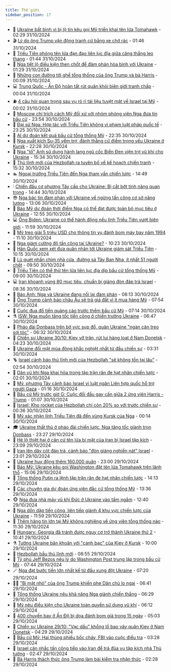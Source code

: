 ```yaml
---
title: Thế giới
sidebar_position: 17
---
```


<!-- dantri-the-gioi:START -->
- 🌋 [Ukraine bất bình vì bị lộ tin kêu gọi Mỹ triển khai tên lửa Tomahawk](https://dantri.com.vn/the-gioi/ukraine-bat-binh-vi-bi-lo-tin-keu-goi-my-trien-khai-ten-lua-tomahawk-20241031084804426.htm) - 02:29 31/10/2024
- 🎬 [Lý do ông Trump vận động tranh cử bằng xe chở rác](https://dantri.com.vn/the-gioi/ly-do-ong-trump-van-dong-tranh-cu-bang-xe-cho-rac-20241031080809407.htm) - 01:46 31/10/2024
- 🧰 [Triều Tiên phóng tên lửa đạn đạo liên lục địa giữa căng thẳng leo thang](https://dantri.com.vn/the-gioi/trieu-tien-phong-ten-lua-dan-dao-lien-luc-dia-giua-cang-thang-leo-thang-20241031073216100.htm) - 01:44 31/10/2024
- 🌋 [Nga tiết lộ điều kiện then chốt để đàm phán hòa bình với Ukraine](https://dantri.com.vn/the-gioi/nga-tiet-lo-dieu-kien-then-chot-de-dam-phan-hoa-binh-voi-ukraine-20241031070237416.htm) - 01:29 31/10/2024
- 🗽 [Những con đường tới ghế tổng thống của ông Trump và bà Harris](https://dantri.com.vn/the-gioi/nhung-con-duong-toi-ghe-tong-thong-cua-ong-trump-va-ba-harris-20241027221603609.htm) - 00:09 31/10/2024
- 💻 [Trung Quốc - Ấn Độ hoàn tất rút quân khỏi biên giới tranh chấp](https://dantri.com.vn/the-gioi/trung-quoc-an-do-hoan-tat-rut-quan-khoi-bien-gioi-tranh-chap-20241031065902479.htm) - 00:04 31/10/2024
- ⛽️ [4 câu hỏi quan trọng sau vụ rò rỉ tài liệu tuyệt mật về Israel tại Mỹ](https://dantri.com.vn/the-gioi/4-cau-hoi-quan-trong-sau-vu-ro-ri-tai-lieu-tuyet-mat-ve-israel-tai-my-20241029143329168.htm) - 00:02 31/10/2024
- 🤩 [Moscow chỉ trích cách Mỹ đối xử với nhóm phóng viên Nga đưa tin bầu cử](https://dantri.com.vn/the-gioi/moscow-chi-trich-cach-my-doi-xu-voi-nhom-phong-vien-nga-dua-tin-bau-cu-20241030222823890.htm) - 23:54 30/10/2024
- 🧐 [Đại sứ Nga: Hợp tác với Triều Tiên không vi phạm luật pháp quốc tế](https://dantri.com.vn/the-gioi/dai-su-nga-hop-tac-voi-trieu-tien-khong-vi-pham-luat-phap-quoc-te-20241031062103964.htm) - 23:25 30/10/2024
- 🎊 [AI dự đoán kết quả bầu cử tổng thống Mỹ](https://dantri.com.vn/the-gioi/ai-du-doan-ket-qua-bau-cu-tong-thong-my-20241031052153803.htm) - 22:35 30/10/2024
- 📝 [Nga xuất kích Su-35 yểm trợ, đánh thẳng cứ điểm trọng yếu Ukraine ở Kursk](https://dantri.com.vn/the-gioi/nga-xuat-kich-su-35-yem-tro-danh-thang-cu-diem-trong-yeu-ukraine-o-kursk-20241031000703249.htm) - 22:28 30/10/2024
- 🤡 [Nga &quot;tố&quot; Anh sử dụng hành lang ngũ cốc Biển Đen viện trợ vũ khí cho Ukraine](https://dantri.com.vn/the-gioi/nga-to-anh-su-dung-hanh-lang-ngu-coc-bien-den-vien-tro-vu-khi-cho-ukraine-20241030220232164.htm) - 15:34 30/10/2024
- 🥷 [Thủ lĩnh mới của Hezbollah ra tuyên bố về kế hoạch chiến tranh](https://dantri.com.vn/the-gioi/thu-linh-moi-cua-hezbollah-ra-tuyen-bo-ve-ke-hoach-chien-tranh-20241030214345216.htm) - 15:32 30/10/2024
- 🏊 [Ngoại trưởng Triều Tiên đến Nga tham vấn chiến lược](https://dantri.com.vn/the-gioi/ngoai-truong-trieu-tien-den-nga-tham-van-chien-luoc-20241030214140653.htm) - 14:49 30/10/2024
- 🕯 [Chiến đấu cơ phương Tây cấp cho Ukraine: Bị cắt bớt tính năng quan trọng](https://dantri.com.vn/the-gioi/chien-dau-co-phuong-tay-cap-cho-ukraine-bi-cat-bot-tinh-nang-quan-trong-20241030085757160.htm) - 14:44 30/10/2024
- 😎 [Nga bác tin đàm phán với Ukraine về ngừng tấn công cơ sở năng lượng](https://dantri.com.vn/the-gioi/nga-bac-tin-dam-phan-voi-ukraine-ve-ngung-tan-cong-co-so-nang-luong-20241030194327675.htm) - 13:06 30/10/2024
- 🌈 [Báo Mỹ dự đoán thời điểm Nga có thể đạt được toàn bộ mục tiêu ở Ukraine](https://dantri.com.vn/the-gioi/bao-my-du-doan-thoi-diem-nga-co-the-dat-duoc-toan-bo-muc-tieu-o-ukraine-20241030194011772.htm) - 12:55 30/10/2024
- 💻 [Ông Biden: Ukraine có thể hành động nếu lính Triều Tiên vượt biên giới](https://dantri.com.vn/the-gioi/ong-biden-ukraine-co-the-hanh-dong-neu-linh-trieu-tien-vuot-bien-gioi-20241030182013968.htm) - 11:59 30/10/2024
- 🤖 [Mỹ treo giải 5 triệu USD cho thông tin vụ đánh bom máy bay năm 1994](https://dantri.com.vn/the-gioi/my-treo-giai-5-trieu-usd-cho-thong-tin-vu-danh-bom-may-bay-nam-1994-20241030162947000.htm) - 11:10 30/10/2024
- 🦏 [Nga giảm cường độ tấn công tại Ukraine?](https://dantri.com.vn/the-gioi/nga-giam-cuong-do-tan-cong-tai-ukraine-20241030135634133.htm) - 10:23 30/10/2024
- 🌁 [Hàn Quốc xem xét đưa quân nhân tới Ukraine giám sát Triều Tiên](https://dantri.com.vn/the-gioi/han-quoc-xem-xet-dua-quan-nhan-toi-ukraine-giam-sat-trieu-tien-20241030170940529.htm) - 10:15 30/10/2024
- 🐘 [Lũ quét nhấn chìm nhà cửa, đường sá Tây Ban Nha, ít nhất 51 người chết](https://dantri.com.vn/the-gioi/lu-quet-nhan-chim-nha-cua-duong-sa-tay-ban-nha-it-nhat-51-nguoi-chet-20241030164642995.htm) - 09:50 30/10/2024
- 🥷 [Triều Tiên có thể thử tên lửa liên lục địa dịp bầu cử tổng thống Mỹ](https://dantri.com.vn/the-gioi/trieu-tien-co-the-thu-ten-lua-lien-luc-dia-dip-bau-cu-tong-thong-my-20241030154921945.htm) - 09:00 30/10/2024
- 💻 [Iran khoanh vùng 80 mục tiêu, chuẩn bị giáng đòn đáp trả Israel](https://dantri.com.vn/the-gioi/iran-khoanh-vung-80-muc-tieu-chuan-bi-giang-don-dap-tra-israel-20241030151647998.htm) - 08:36 30/10/2024
- 🎡 [Báo Anh: Nga và Ukraine đang nối lại đàm phán](https://dantri.com.vn/the-gioi/bao-anh-nga-va-ukraine-dang-noi-lai-dam-phan-20241030143212217.htm) - 08:13 30/10/2024
- 🧰 [Ông Trump cảnh báo châu Âu sẽ trả giá đắt vì ít mua hàng Mỹ](https://dantri.com.vn/the-gioi/ong-trump-canh-bao-chau-au-se-tra-gia-dat-vi-it-mua-hang-my-20241030144514569.htm) - 07:54 30/10/2024
- 🥸 [Cuộc đua đổ tiền quảng cáo trước thềm bầu cử Mỹ](https://dantri.com.vn/the-gioi/cuoc-dua-do-tien-quang-cao-truoc-them-bau-cu-my-20241030082730805.htm) - 07:14 30/10/2024
- ⚗️ [ISW: Nga muốn tăng tốc tiến công ở chiến trường Ukraine](https://dantri.com.vn/the-gioi/isw-nga-muon-tang-toc-tien-cong-o-chien-truong-ukraine-20241030120848545.htm) - 06:47 30/10/2024
- 🌮 [Pháo đài Donbass trên bờ vực sụp đổ, quân Ukraine &quot;ngàn cân treo sợi tóc&quot;](https://dantri.com.vn/the-gioi/phao-dai-donbass-tren-bo-vuc-sup-do-quan-ukraine-ngan-can-treo-soi-toc-20241030132102308.htm) - 06:32 30/10/2024
- 🎃 [Chiến sự Ukraine 30/10: Kiev vỡ trận, rút lui hàng loạt ở Nam Donetsk](https://dantri.com.vn/the-gioi/chien-su-ukraine-3010-kiev-vo-tran-rut-lui-hang-loat-o-nam-donetsk-20241030105455086.htm) - 04:23 30/10/2024
- 💫 [Ukraine đối mặt mùa đông khắc nghiệt nhất từ đầu chiến sự](https://dantri.com.vn/the-gioi/ukraine-doi-mat-mua-dong-khac-nghiet-nhat-tu-dau-chien-su-20241030102520359.htm) - 03:31 30/10/2024
- 🪜 [Israel cảnh báo thủ lĩnh mới của Hezbollah &quot;sẽ không tồn tại lâu&quot;](https://dantri.com.vn/the-gioi/israel-canh-bao-thu-linh-moi-cua-hezbollah-se-khong-ton-tai-lau-20241030095129607.htm) - 02:54 30/10/2024
- 🌋 [Dàn vũ khí Nga khai hỏa trong tập trận răn đe hạt nhân chiến lược](https://dantri.com.vn/the-gioi/dan-vu-khi-nga-khai-hoa-trong-tap-tran-ran-de-hat-nhan-chien-luoc-20241030075029495.htm) - 02:01 30/10/2024
- 🦏 [Mỹ, phương Tây cảnh báo Israel vì luật ngăn Liên hợp quốc hỗ trợ người Gaza](https://dantri.com.vn/the-gioi/my-phuong-tay-canh-bao-israel-vi-luat-ngan-lien-hop-quoc-ho-tro-nguoi-gaza-20241030075934366.htm) - 01:16 30/10/2024
- 👀 [Bầu cử Mỹ trước giờ G: Cuộc đối đầu gay cấn giữa 2 ứng viên Harris - Trump](https://dantri.com.vn/the-gioi/bau-cu-my-truoc-gio-g-cuoc-doi-dau-gay-can-giua-2-ung-vien-harris-trump-20240918073533393.htm) - 01:07 30/10/2024
- 🧰 [Israel: Kho rocket của Hezbollah chỉ còn 20% so với trước chiến sự](https://dantri.com.vn/the-gioi/israel-kho-rocket-cua-hezbollah-chi-con-20-so-voi-truoc-chien-su-20241030072903874.htm) - 00:36 30/10/2024
- 🚀 [Mỹ xác nhận lính Triều Tiên đã đến vùng Kursk của Nga](https://dantri.com.vn/the-gioi/my-xac-nhan-linh-trieu-tien-da-den-vung-kursk-cua-nga-20241030070906847.htm) - 00:14 30/10/2024
- 🎓 [Ukraine thất thủ ở pháo đài chiến lược, Nga tăng tốc giành trọn Donbass](https://dantri.com.vn/the-gioi/ukraine-that-thu-o-phao-dai-chien-luoc-nga-tang-toc-gianh-tron-donbass-20241030010120385.htm) - 23:27 29/10/2024
- 🥸 [Hé lộ thiệt hại ở căn cứ tên lửa bí mật của Iran bị Israel tập kích](https://dantri.com.vn/the-gioi/he-lo-thiet-hai-o-can-cu-ten-lua-bi-mat-cua-iran-bi-israel-tap-kich-20241030053745287.htm) - 23:09 29/10/2024
- 🦅 [Iran lên dây cót đáp trả, cảnh báo &quot;đòn giáng nghiền nát&quot; Israel](https://dantri.com.vn/the-gioi/iran-len-day-cot-dap-tra-canh-bao-don-giang-nghien-nat-israel-20241030015058580.htm) - 23:01 29/10/2024
- 🤭 [Ukraine huy động thêm 160.000 quân](https://dantri.com.vn/the-gioi/ukraine-huy-dong-them-160000-quan-20241030052908293.htm) - 23:00 29/10/2024
- 🤖 [Báo Mỹ: Ukraine kêu gọi Washington đặt tên lửa Tomahawk trên lãnh thổ](https://dantri.com.vn/the-gioi/bao-my-ukraine-keu-goi-washington-dat-ten-lua-tomahawk-tren-lanh-tho-20241029215419265.htm) - 15:06 29/10/2024
- 🐲 [Tổng thống Putin ra lệnh tập trận răn đe hạt nhân chiến lược](https://dantri.com.vn/the-gioi/tong-thong-putin-ra-lenh-tap-tran-ran-de-hat-nhan-chien-luoc-20241029210405300.htm) - 14:13 29/10/2024
- 🫣 [Các chuyên gia dự đoán ứng viên đắc cử tổng thống Mỹ](https://dantri.com.vn/the-gioi/cac-chuyen-gia-du-doan-ung-vien-dac-cu-tong-thong-my-20241029202907379.htm) - 13:36 29/10/2024
- 🐵 [Nga đưa nhà máy vũ khí Đức ở Ukraine vào tầm ngắm](https://dantri.com.vn/the-gioi/nga-dua-nha-may-vu-khi-duc-o-ukraine-vao-tam-ngam-20241029192124905.htm) - 12:40 29/10/2024
- 🫶 [Nga dồn dập tiến công, liên tiếp giành 4 khu vực chiến lược của Ukraine](https://dantri.com.vn/the-gioi/nga-don-dap-tien-cong-lien-tiep-gianh-4-khu-vuc-chien-luoc-cua-ukraine-20241029183108221.htm) - 11:59 29/10/2024
- 💃 [Thêm hãng tin lớn tại Mỹ không nghiêng về ứng viên tổng thống nào](https://dantri.com.vn/the-gioi/them-hang-tin-lon-tai-my-khong-nghieng-ve-ung-vien-tong-thong-nao-20241029175639528.htm) - 11:30 29/10/2024
- 💫 [Hungary: Georgia đã tránh được nguy cơ trở thành Ukraine thứ 2](https://dantri.com.vn/the-gioi/hungary-georgia-da-tranh-duoc-nguy-co-tro-thanh-ukraine-thu-2-20241029172312784.htm) - 10:41 29/10/2024
- ⚗️ [Tướng Ukraine băn khoăn với &quot;canh bạc&quot; của Kiev ở Kursk](https://dantri.com.vn/the-gioi/tuong-ukraine-ban-khoan-voi-canh-bac-cua-kiev-o-kursk-20241029165336513.htm) - 10:00 29/10/2024
- 🥷 [Hezbollah bầu thủ lĩnh mới](https://dantri.com.vn/the-gioi/hezbollah-bau-thu-linh-moi-20241029155222386.htm) - 08:55 29/10/2024
- 🥸 [Tỷ phú Jeff Bezos nêu lý do Washington Post trung lập trong bầu cử Mỹ](https://dantri.com.vn/the-gioi/ty-phu-jeff-bezos-neu-ly-do-washington-post-trung-lap-trong-bau-cu-my-20241029144051634.htm) - 07:44 29/10/2024
- 🪄 [Nga đạt bước tiến lớn nhất kể từ đầu xung đột Ukraine](https://dantri.com.vn/the-gioi/nga-dat-buoc-tien-lon-nhat-ke-tu-dau-xung-dot-ukraine-20241029135521889.htm) - 07:20 29/10/2024
- 🧑‍💻 [&quot;Bí mật nhỏ&quot; của ông Trump khiến phe Dân chủ lo ngại](https://dantri.com.vn/the-gioi/bi-mat-nho-cua-ong-trump-khien-phe-dan-chu-lo-ngai-20241029123527921.htm) - 06:41 29/10/2024
- 🤭 [Tổng thống Ukraine nêu khả năng Nga giành chiến thắng](https://dantri.com.vn/the-gioi/tong-thong-ukraine-neu-kha-nang-nga-gianh-chien-thang-20241029120306952.htm) - 06:29 29/10/2024
- 🗽 [Mỹ nêu điều kiện cho Ukraine toàn quyền sử dụng vũ khí](https://dantri.com.vn/the-gioi/my-neu-dieu-kien-cho-ukraine-toan-quyen-su-dung-vu-khi-20241029123044044.htm) - 06:12 29/10/2024
- 🤖 [400 chuyến bay ở Ấn Độ bị dọa đánh bom giả trong 15 ngày](https://dantri.com.vn/the-gioi/400-chuyen-bay-o-an-do-bi-doa-danh-bom-gia-trong-15-ngay-20241029115714002.htm) - 05:03 29/10/2024
- 🌈 [Chiến sự Ukraine 29/10: &quot;Vạc dầu&quot; khổng lồ bao vây quân Kiev ở Nam Donetsk](https://dantri.com.vn/the-gioi/chien-su-ukraine-2910-vac-dau-khong-lo-bao-vay-quan-kiev-o-nam-donetsk-20241028173715057.htm) - 04:29 29/10/2024
- 🤩 [Bầu cử Mỹ: Hai thùng phiếu bốc cháy, FBI vào cuộc điều tra](https://dantri.com.vn/the-gioi/bau-cu-my-hai-thung-phieu-boc-chay-fbi-vao-cuoc-dieu-tra-20241029100504491.htm) - 03:28 29/10/2024
- 🤗 [Israel cân nhắc tấn công tiếp vào Iran để trả đũa vụ tập kích nhà Thủ tướng](https://dantri.com.vn/the-gioi/israel-can-nhac-tan-cong-tiep-vao-iran-de-tra-dua-vu-tap-kich-nha-thu-tuong-20241029092222010.htm) - 02:47 29/10/2024
- 🙉 [Bà Harris thách thức ông Trump làm bài kiểm tra nhận thức](https://dantri.com.vn/the-gioi/ba-harris-thach-thuc-ong-trump-lam-bai-kiem-tra-nhan-thuc-20241029092740802.htm) - 02:28 29/10/2024<!-- dantri-the-gioi:END -->
